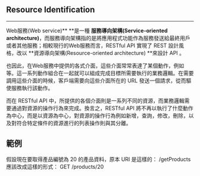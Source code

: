 ## Resource Identification

---

Web服務\(Web service\)** **是一種 **服務導向架構\(Service-oriented architecture\)**，而服務導向架構指的是將應用程式功能作為服務發送給最終用戶或者其他服務；相較現行的Web服務而言，RESTful API 實現了 REST 設計風格，改以 **資源導向架構\(Resource-oriented architecture\) **來設計 API 。

也因此，在Web服務中提供的各式介面，這些介面常常表達了某個動作，例如等。這一系列動作組合在一起就可以組成完成目標所需要執行的業務邏輯。在需要調用這些介面的時候，客戶端需要向這些介面所在的 URL 發送一個請求，從而驅使服務執行該動作。

而在 RESTful API 中，所提供的各個介面則是一系列不同的資源，而業務邏輯需要通過對資源的操作行為來完成。換言之，RESTful API 將不再以執行了什麼動作為中心，而是以資源為中心，對資源的操作行為例如新增，查詢，修改，刪除，以及對符合特定條件的資源進行的列表操作則與其分離。

## 範例

假設現在要取得產品編號為 20 的產品資料，原本 URI 是這樣的：
\/getProducts
應該改成這樣的形式：
GET \/products\/20

